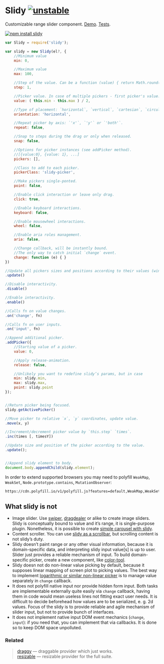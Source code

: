 # Slidy [![unstable](http://badges.github.io/stability-badges/dist/unstable.svg)](http://github.com/badges/stability-badges)

Customizable range slider component. [Demo](http://dfcreative.github.io/slidy). [Tests](http://cdn.rawgit.com/dfcreative/slidy).


[![npm install slidy](https://nodei.co/npm/slidy.png?mini=true)](https://npmjs.org/package/slidy/)

```js
var Slidy = require('slidy');

var slidy = new Slidy(el?, {
	//Minimum value
	min: 0,

	//Maximum value
	max: 100,

	//Step of the value. Can be a function (value) { return Math.round(value); }.
	step: 1,

	//Picker value. In case of multiple pickers - first picker's value.
	value: ( this.min - this.max ) / 2,

	//Type of placement: `horizontal`, `vertical`, `cartesian`, `circular`, `polar`.
	orientation: 'horizontal',

	//Repeat picker by axis: `'x'`, `'y'` or `'both'`.
	repeat: false,

	//Snap to steps during the drag or only when released.
	snap: false,

	//Options for picker instances (see addPicker method).
	//[{value:0}, {value: 1}, ...]
	pickers: [],

	//Class to add to each picker.
	pickerClass: 'slidy-picker',

	//Make pickers single-ponted.
	point: false,

	//Enable click interaction or leave only drag.
	click: true,

	//Enable keyboard interactions.
	keyboard: false,

	//Enable mousewheel interactions.
	wheel: false,

	//Enable aria roles management.
	aria: false,

	//Change callback, will be instantly bound.
	//The only way to catch initial `change` event.
	change: function (e) { }
})

//Update all pickers sizes and positions according to their values (window resize etc).
.update()

//Disable interactivity.
.disable()

//Enable interactivity.
.enable()

//Calls fn on value changes.
.on('change', fn)

//Calls fn on user inputs.
.on('input', fn)

//Append additional picker.
.addPicker({
	//Starting value of a picker.
	value: 0,

	//Apply release-animation.
	release: false,

	//Unlikely you want to redefine slidy’s params, but in case
	min: slidy.min,
	max: slidy.max,
	point: slidy.point
});


//Return picker being focused.
slidy.getActivePicker()

//Move picker to relative `x`, `y` coordinates, update value.
.move(x, y)

//Increment/decrement picker value by `this.step` `times`.
.inc(times [, timesY])

//Update size and position of the picker according to the value.
.update();


//Append slidy element to body.
document.body.appendChild(slidy.element);
```

In order to extend supported browsers you may need to polyfill `WeakMap`, `WeakSet`, `Node.prototype.contains`, `MutationObserver`:


```html
https://cdn.polyfill.io/v1/polyfill.js?features=default,WeakMap,WeakSet,Node.prototype.contains
```


<!--
## Features

* Range input API
* 2d mode
* Polar/circular mode
* Multuple thumbs
* Looping
* Multitouch
* Accessibility
* Wheel
* Keyboard
* Sniper mode
* Animations
-->


## What slidy is not

* Image slider. Use [swiper](https://github.com/nolimits4web/swiper/), [dragdealer](https://github.com/skidding/dragdealer) or alike to create image sliders. Slidy is conceptually bound to value and it’s range, it is single-purpose plugin. Nonetheless, it is possible to create [simple carousel with slidy](http://dfcreative.github.io/slidy#carousel).
* Content scroller. You can use [slidy as a scrollbar](http://dfcreative.github.io/slidy#scrollbar), but scrolling content is not slidy’s duty.
* Slidy doesn’t paint range or any other visual information, because it is domain-specific data, and interpreting slidy input value[s] is up to user. Slider just provides a reliable mechanism of input. To build domain-specific picker, create a new component, like [color-tool](https://github.com/dfcreative/color-tool).
* Slidy doesn not do non-linear value picking by default, because it supposes linear mapping of screen plot to picking values. The best way to implement [logarithmic or similar non-linear picker](https://dfcreative.github.io/slidy#logarithmic) is to manage value separately in `change` callback.
* It does not polyfill native input nor provide hidden form input. Both tasks are implementable externally quite easily via `change` callback, having them in code would mean useless lines not fitting exact user needs. It is difficult to decide beforehead how values are to be serialized, e. g. 2d values. Focus of the slidy is to provide reliable and agile mechanism of slider input, but not to provide bunch of interfaces.
* It does not implement native input DOM event mechanics (`change`, `input`): if you need that, you can implement that via callbacks. It is done so to keep DOM space unpolluted.


### Related

> [draggy](https://npmjs.org/package/draggy) — draggable provider which just works.<br/>
> [resizable](https://npmjs.org/package/resizable) — resizable provider for the full suite.<br/>